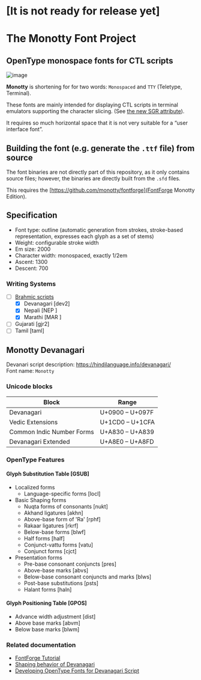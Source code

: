 # [It is not ready for release yet]
# The Monotty Font Project
## OpenType monospace fonts for CTL scripts

![image](https://dice.netxs.online/cloud/monotty/github-devanagari.png)

__Monotty__ is shortening for for two words: `Monospaced` and `TTY` (Teletype, Terminal).

These fonts are mainly intended for displaying CTL scripts in terminal emulators supporting the character slicing. (See [the new SGR attribute](https://gitlab.freedesktop.org/terminal-wg/specifications/-/issues/23)).

It requires so much horizontal space that it is not very suitable for a “user interface font”.

## Building the font (e.g. generate the `.ttf` file) from source

The font binaries are not directly part of this repository, as it only contains source files; however, the binaries are directly built from the `.sfd` files.

This requires the [https://github.com/monotty/fontforge](FontForge Monotty Edition).

## Specification
- Font type: outline (automatic generation from strokes, stroke-based representation, expresses each glyph as a set of stems)
- Weight: configurable stroke width
- Em size: 2000
- Сharacter width: monospaced, exactly 1/2em
- Ascent: 1300
- Descent: 700

### Writing Systems
- [ ] [Brahmic scripts](https://en.wikipedia.org/wiki/Brahmic_scripts)
  - [x] Devanagari	\[dev2]
  - [x] Nepali \[NEP ]
  - [x] Marathi \[MAR ]
- [ ] Gujarati	\[gjr2]
- [ ] Tamil	\[taml]

## Monotty Devanagari

Devanari script description: https://hindilanguage.info/devanagari/  
Font name:  `Monotty`  

### Unicode blocks
Block                     | Range    
--------------------------|--------------
Devanagari                | U+0900 – U+097F
Vedic Extensions          | U+1CD0 – U+1CFA
Common Indic Number Forms | U+A830 – U+A839
Devanagari Extended       | U+A8E0 – U+A8FD

### OpenType Features
#### Glyph Substitution Table \[GSUB]

- Localized forms
  - Language-specific forms \[locl]
- Basic Shaping forms
  - Nuqta forms of consonants \[nukt]
  - Akhand ligatures \[akhn]
  - Above-base form of 'Ra' \[rphf]
  - Rakaar ligatures \[rkrf]
  - Below-base forms \[blwf]
  - Half forms \[half]
  - Conjunct-vattu forms \[vatu]
  - Conjunct forms \[cjct]
- Presentation forms
  - Pre-base consonant conjuncts \[pres]
  - Above-base marks \[abvs]
  - Below-base consonant conjuncts and marks \[blws]
  - Post-base substitutions \[psts]
  - Halant forms \[haln]
  
#### Glyph Positioning Table \[GPOS]

- Advance width adjustment \[dist]
- Above base marks \[abvm]
- Below base marks \[blwm]

### Related documentation
- [FontForge Tutorial](https://fontforge.org/docs/tutorial.html)
- [Shaping behavior of Devanagari](https://github.com/itfoundry/devanagari-shaping)
- [Developing OpenType Fonts for Devanagari Script](https://docs.microsoft.com/en-us/typography/script-development/devanagari)
